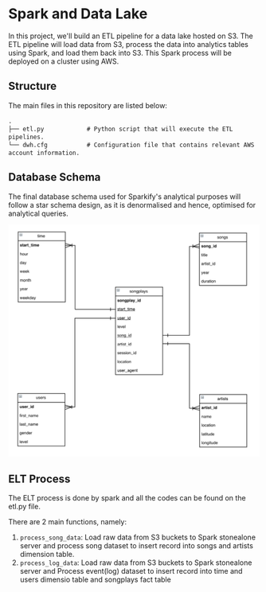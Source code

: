 # Spark and Data Lake
In this project, we'll build an ETL pipeline for a data lake hosted on S3. The ETL pipeline will load data from S3, process the data into analytics tables using Spark, and load them back into S3. This Spark process will be deployed on a cluster using AWS.

## Structure
The main files in this repository are listed below:

    .
    ├── etl.py            # Python script that will execute the ETL pipelines.
    └── dwh.cfg           # Configuration file that contains relevant AWS account information.

## Database Schema
The final database schema used for Sparkify's analytical purposes will follow a star schema design, as it is denormalised and hence, optimised for analytical queries. 

![Database Schema](https://github.com/Gianatmaja/Udacity-Data-Engineering-Nanodegree/blob/main/Data-Lake-AWS/Screenshot%202022-03-05%20at%203.27.01%20PM.png)

## ELT Process
The ELT process is done by spark and all the codes can be found on the etl.py file.

There are 2 main functions, namely:
1. `process_song_data`: Load raw data from S3 buckets to Spark stonealone server and process song dataset to insert record into songs and artists dimension table.
2. `process_log_data`: Load raw data from S3 buckets to Spark stonealone server and Process event(log) dataset to insert record into time and users dimensio table and songplays fact table
